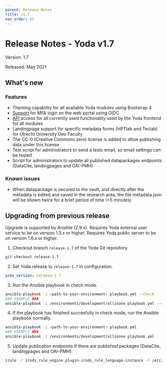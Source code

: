 ```yaml
---
parent: Release Notes
title: v1.7
nav_order: 91
---
```

# Release Notes - Yoda v1.7

Version: 1.7

Released: May 2021

## What's new
### Features
- Theming capability for all available Yoda modules using Bootstrap 4
- [Support](../administration/configuring-openidc.md) for MFA login on the web portal using OIDC
- [API](https://petstore.swagger.io/?url=https://raw.githubusercontent.com/UtrechtUniversity/irods-ruleset-uu/gh-pages/api_core.json) access for all currently used functionality used by the Yoda frontend for all modules
- Landingpage support for specific metadata forms (HPTlab and Teclab) for Utrecht University Geo Faculty
- The CC-0 (Creative Commons zero) license is added to allow publishing data under this license
- Test script for administrators to send a tests email, so email settings can be tested
- Script for administrators to update all published datapackages endpoints (DataCite, landingpages and OAI-PMH)

### Known issues
- When datapackage is secured to the vault, and directly after the metadata is edited and saved in the research area, the file metadata.json will be shown twice for a brief period of time (<5 minutes)

## Upgrading from previous release
Upgrade is supported by Ansible (2.9.x).
Requires Yoda external user service to be on version 1.5.x or higher.
Requires Yoda public server to be on version 1.6.x or higher.

1. Checkout branch `release-1.7` of the Yoda Git repository.
```bash
git checkout release-1.7
```

2. Set Yoda release to `release-1.7` in configuration.
```yaml
yoda_version: release-1.7
```

3. Run the Ansible playbook in check mode.
```bash
ansible-playbook -i <path-to-your-environment> playbook.yml --check
### EXAMPLE ###
ansible-playbook -i /environments/development/allinone playbook.yml --check
```

4. If the playbook has finished succesfully in check mode, run the Ansible playbook normally.
```bash
ansible-playbook -i <path-to-your-environment> playbook.yml
### EXAMPLE ###
ansible-playbook -i /environments/development/allinone playbook.yml
```

5. Update publication endpoints if there are published packages (DataCite, landingpages and OAI-PMH):
```bash
irule -r irods_rule_engine_plugin-irods_rule_language-instance -F /etc/irods/irods-ruleset-uu/tools/update-publications.r
```
